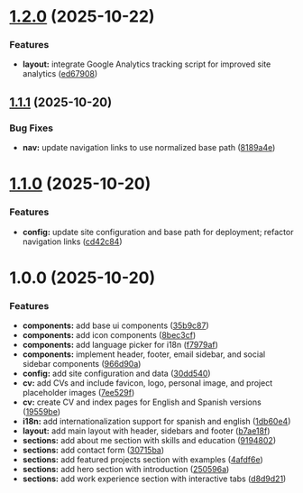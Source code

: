 # [1.2.0](https://github.com/jdColonia/portfolio/compare/v1.1.1...v1.2.0) (2025-10-22)


### Features

* **layout:** integrate Google Analytics tracking script for improved site analytics ([ed67908](https://github.com/jdColonia/portfolio/commit/ed6790893357e939c2d6cf1a38ab01ae874a305a))

## [1.1.1](https://github.com/jdColonia/portfolio/compare/v1.1.0...v1.1.1) (2025-10-20)


### Bug Fixes

* **nav:** update navigation links to use normalized base path ([8189a4e](https://github.com/jdColonia/portfolio/commit/8189a4ee9d396c152a2c36f07a1df3f2509e89db))

# [1.1.0](https://github.com/jdColonia/portfolio/compare/v1.0.0...v1.1.0) (2025-10-20)


### Features

* **config:** update site configuration and base path for deployment; refactor navigation links ([cd42c84](https://github.com/jdColonia/portfolio/commit/cd42c848e827e455a37a20f6a689dcf35c8c5aeb))

# 1.0.0 (2025-10-20)


### Features

* **components:** add base ui components ([35b9c87](https://github.com/jdColonia/portfolio/commit/35b9c8738abba23ae8a5144c3bd33715db8ad5a8))
* **components:** add icon components ([8bec3cf](https://github.com/jdColonia/portfolio/commit/8bec3cf8222fb9a534d0f9b892a2041e9b91fc59))
* **components:** add language picker for i18n ([f7979af](https://github.com/jdColonia/portfolio/commit/f7979afa74f2f9c0efd41344baf0b23930becc7e))
* **components:** implement header, footer, email sidebar, and social sidebar components ([966d90a](https://github.com/jdColonia/portfolio/commit/966d90a1774c30399241ae4d893a1d6e1a7b7ede))
* **config:** add site configuration and data ([30dd540](https://github.com/jdColonia/portfolio/commit/30dd5402bd34b31c01cc3975d0886c2f6a218b22))
* **cv:** add CVs and include favicon, logo, personal image, and project placeholder images ([7ee529f](https://github.com/jdColonia/portfolio/commit/7ee529fb5dcb2f013301c937c67c3318adea62c4))
* **cv:** create CV and index pages for English and Spanish versions ([19559be](https://github.com/jdColonia/portfolio/commit/19559bed9eb77b2ae4fa184dad4c14caaf147a6f))
* **i18n:** add internationalization support for spanish and english ([1db60e4](https://github.com/jdColonia/portfolio/commit/1db60e48c9b8432752ebf688c0bf1437ef25a067))
* **layout:** add main layout with header, sidebars and footer ([b7ae18f](https://github.com/jdColonia/portfolio/commit/b7ae18fc1bb5b7fac2a32736eac8ff0c6c51e280))
* **sections:** add about me section with skills and education ([9194802](https://github.com/jdColonia/portfolio/commit/919480295b026a9be2a944d13d693f81a6151a42))
* **sections:** add contact form ([30715ba](https://github.com/jdColonia/portfolio/commit/30715baad604e3fc637a4b0363fe7643a167e72e))
* **sections:** add featured projects section with examples ([4afdf6e](https://github.com/jdColonia/portfolio/commit/4afdf6ee728528498d6565996304c0c2288878fc))
* **sections:** add hero section with introduction ([250596a](https://github.com/jdColonia/portfolio/commit/250596a1f6fed7c9d85fdf86689f086c0baa1874))
* **sections:** add work experience section with interactive tabs ([d8d9d21](https://github.com/jdColonia/portfolio/commit/d8d9d21b292d416870b25449b7436124a096dcb7))
